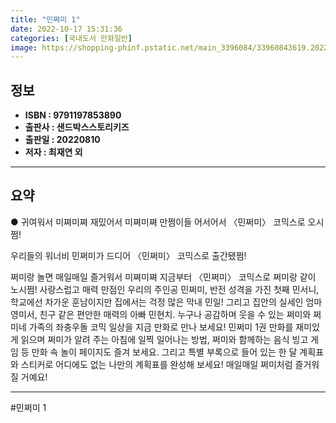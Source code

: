 ```yaml
---
title: "민쩌미 1"
date: 2022-10-17 15:31:36
categories: [국내도서 만화일반]
image: https://shopping-phinf.pstatic.net/main_3396084/33960843619.20220811101843.jpg
---
```


## **정보**

- **ISBN : 9791197853890**
- **출판사 : 샌드박스스토리키즈**
- **출판일 : 20220810**
- **저자 : 최재연 외**

------



## **요약**

● 귀여워서 미쪄미쪄 재밌어서 미쪄미쪄
만쩜이들 어서어서 〈민쩌미〉 코믹스로 오시쩜!

우리들의 워너비 민쩌미가 드디어
〈민쩌미〉 코믹스로 출간됐쩜!

쩌미랑 놀면 매일매일 즐거워서 미쪄미쪄
지금부터 〈민쩌미〉 코믹스로 쩌미랑 같이 노시쩜!
사랑스럽고 매력 만점인 우리의 주인공 민쩌미, 반전 성격을 가진 첫째 민서니, 학교에선 차가운 훈남이지만 집에서는 걱정 많은 막내 민일! 그리고 집안의 실세인 엄마 영미서, 친구 같은 편안한 매력의 아빠 민현치. 누구나 공감하며 웃을 수 있는 쩌미와 쩌미네 가족의 좌충우돌 코믹 일상을 지금 만화로 만나 보세요!
민쩌미 1권 만화를 재미있게 읽으며 쩌미가 알려 주는 아침에 일찍 일어나는 방법, 쩌미와 함께하는 음식 빙고 게임 등 만화 속 놀이 페이지도 즐겨 보세요. 그리고 특별 부록으로 들어 있는 한 달 계획표와 스티커로 어디에도 없는 나만의 계획표를 완성해 보세요! 매일매일 쩌미처럼 즐거워질 거예요!

------

#민쩌미 1


